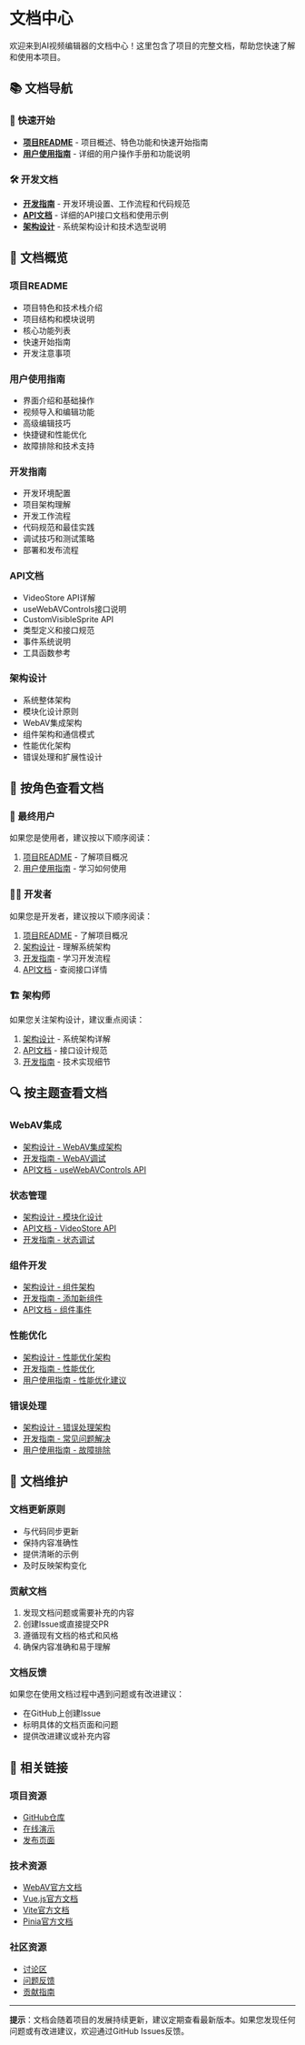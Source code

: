 # 文档中心

欢迎来到AI视频编辑器的文档中心！这里包含了项目的完整文档，帮助您快速了解和使用本项目。

## 📚 文档导航

### 🚀 快速开始
- **[项目README](../README.md)** - 项目概述、特色功能和快速开始指南
- **[用户使用指南](USER_GUIDE.md)** - 详细的用户操作手册和功能说明

### 🛠️ 开发文档
- **[开发指南](DEVELOPMENT.md)** - 开发环境设置、工作流程和代码规范
- **[API文档](API.md)** - 详细的API接口文档和使用示例
- **[架构设计](ARCHITECTURE.md)** - 系统架构设计和技术选型说明

## 📖 文档概览

### 项目README
- 项目特色和技术栈介绍
- 项目结构和模块说明
- 核心功能列表
- 快速开始指南
- 开发注意事项

### 用户使用指南
- 界面介绍和基础操作
- 视频导入和编辑功能
- 高级编辑技巧
- 快捷键和性能优化
- 故障排除和技术支持

### 开发指南
- 开发环境配置
- 项目架构理解
- 开发工作流程
- 代码规范和最佳实践
- 调试技巧和测试策略
- 部署和发布流程

### API文档
- VideoStore API详解
- useWebAVControls接口说明
- CustomVisibleSprite API
- 类型定义和接口规范
- 事件系统说明
- 工具函数参考

### 架构设计
- 系统整体架构
- 模块化设计原则
- WebAV集成架构
- 组件架构和通信模式
- 性能优化架构
- 错误处理和扩展性设计

## 🎯 按角色查看文档

### 👤 最终用户
如果您是使用者，建议按以下顺序阅读：
1. [项目README](../README.md) - 了解项目概况
2. [用户使用指南](USER_GUIDE.md) - 学习如何使用

### 👨‍💻 开发者
如果您是开发者，建议按以下顺序阅读：
1. [项目README](../README.md) - 了解项目概况
2. [架构设计](ARCHITECTURE.md) - 理解系统架构
3. [开发指南](DEVELOPMENT.md) - 学习开发流程
4. [API文档](API.md) - 查阅接口详情

### 🏗️ 架构师
如果您关注架构设计，建议重点阅读：
1. [架构设计](ARCHITECTURE.md) - 系统架构详解
2. [API文档](API.md) - 接口设计规范
3. [开发指南](DEVELOPMENT.md) - 技术实现细节

## 🔍 按主题查看文档

### WebAV集成
- [架构设计 - WebAV集成架构](ARCHITECTURE.md#webav集成架构)
- [开发指南 - WebAV调试](DEVELOPMENT.md#webav调试)
- [API文档 - useWebAVControls API](API.md#usewebavcontrols-api)

### 状态管理
- [架构设计 - 模块化设计](ARCHITECTURE.md#模块化设计)
- [API文档 - VideoStore API](API.md#videostore-api)
- [开发指南 - 状态调试](DEVELOPMENT.md#状态调试)

### 组件开发
- [架构设计 - 组件架构](ARCHITECTURE.md#组件架构)
- [开发指南 - 添加新组件](DEVELOPMENT.md#添加新组件)
- [API文档 - 组件事件](API.md#组件事件)

### 性能优化
- [架构设计 - 性能优化架构](ARCHITECTURE.md#性能优化架构)
- [开发指南 - 性能优化](DEVELOPMENT.md#性能优化)
- [用户使用指南 - 性能优化建议](USER_GUIDE.md#性能优化建议)

### 错误处理
- [架构设计 - 错误处理架构](ARCHITECTURE.md#错误处理架构)
- [开发指南 - 常见问题解决](DEVELOPMENT.md#常见问题解决)
- [用户使用指南 - 故障排除](USER_GUIDE.md#故障排除)

## 📝 文档维护

### 文档更新原则
- 与代码同步更新
- 保持内容准确性
- 提供清晰的示例
- 及时反映架构变化

### 贡献文档
1. 发现文档问题或需要补充的内容
2. 创建Issue或直接提交PR
3. 遵循现有文档的格式和风格
4. 确保内容准确和易于理解

### 文档反馈
如果您在使用文档过程中遇到问题或有改进建议：
- 在GitHub上创建Issue
- 标明具体的文档页面和问题
- 提供改进建议或补充内容

## 🔗 相关链接

### 项目资源
- [GitHub仓库](https://github.com/your-repo/aivideoeditor)
- [在线演示](https://your-demo-site.com)
- [发布页面](https://github.com/your-repo/aivideoeditor/releases)

### 技术资源
- [WebAV官方文档](https://github.com/hughfenghen/WebAV)
- [Vue.js官方文档](https://vuejs.org/)
- [Vite官方文档](https://vitejs.dev/)
- [Pinia官方文档](https://pinia.vuejs.org/)

### 社区资源
- [讨论区](https://github.com/your-repo/aivideoeditor/discussions)
- [问题反馈](https://github.com/your-repo/aivideoeditor/issues)
- [贡献指南](../CONTRIBUTING.md)

---

**提示**：文档会随着项目的发展持续更新，建议定期查看最新版本。如果您发现任何问题或有改进建议，欢迎通过GitHub Issues反馈。
